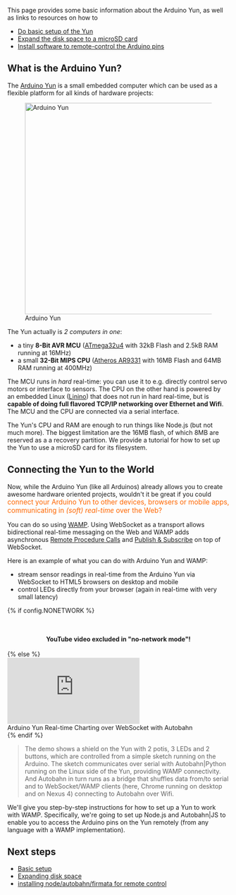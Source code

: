 This page provides some basic information about the Arduino Yun, as well as links to resources on how to

* [Do basic setup of the Yun]()
* [Expand the disk space to a microSD card]()
* [Install software to remote-control the Arduino pins]()


## What is the Arduino Yun?

The [Arduino Yun](arduino.cc/en/Main/ArduinoBoardYun) is a small embedded computer which can be used as a flexible platform for all kinds of hardware projects:

<figure>
   <img style="width: 480px;" src="{{ url_for('static', filename='img/blog/arduino-yun-getting-started-part-1/arduino-yun.jpg') }}" alt="Arduino Yun" class="imgCentered">
   <figcaption>Arduino Yun</figcaption>
</figure>

The Yun actually is *2 computers in one*:

  * a tiny **8-Bit AVR MCU** ([ATmega32u4](http://www.atmel.com/dyn/resources/prod_documents/7766S.pdf) with 32kB Flash and 2.5kB RAM running at 16MHz)
  * a small **32-Bit MIPS CPU** ([Atheros AR9331](http://www.eeboard.com/wp-content/uploads/downloads/2013/08/AR9331.pdf) with 16MB Flash and 64MB RAM running at 400MHz)

The MCU runs in *hard* real-time: you can use it to e.g. directly control servo motors or interface to sensors. The CPU on the other hand is powered by an embedded Linux ([Linino](https://github.com/arduino/linino)) that does not run in hard real-time, but is **capable of doing full flavored TCP/IP networking over Ethernet and Wifi**. The MCU and the CPU are connected via a serial interface.

The Yun's CPU and RAM are enough to run things like Node.js (but not much more). The biggest limitation are the 16MB flash, of which 8MB are reserved as a a recovery partition. We provide a tutorial for how to set up the Yun to use a microSD card for its filesystem.

## Connecting the Yun to the World

Now, while the Arduino Yun (like all Arduinos) already allows you to create awesome hardware oriented projects, wouldn't it be great if you could <span style="color: #ff6600; font-size: 110%;">connect your Arduino Yun to other devices, browsers or mobile apps, communicating in *(soft) real-time* over the Web?</span>

You can do so using [WAMP](http://wamp.ws/). Using WebSocket as a transport allows bidirectional real-time messaging on the Web and WAMP adds asynchronous [Remote Procedure Calls](http://wamp.ws/faq/#rpc) and [Publish & Subscribe](http://wamp.ws/faq/#pubsub) on top of WebSocket.

Here is an example of what you can do with Arduino Yun and WAMP:

 * stream sensor readings in real-time from the Arduino Yun via WebSocket to HTML5 browsers on desktop and mobile
 * control LEDs directly from your browser (again in real-time with very small latency)

{% if config.NONETWORK %}
   <center><br><br><b>YouTube video excluded in "no-network mode"!</b><br><br></center>
{% else %}
   <div class="videoBox">
      <iframe class="video" type="text/html" src="http://www.youtube.com/embed/Egvu4jL_Wlo?version=3&vq=hd720&frameborder=0&allowfullscreen&autohide=2&modestbranding=1&showinfo=0&rel=0&origin=http://tavendo.com" frameborder="0"/></iframe>
      <div class="videoCaption">Arduino Yun Real-time Charting over WebSocket with Autobahn</div>
   </div>   
{% endif %}

> The demo shows a shield on the Yun with 2 potis, 3 LEDs and 2 buttons, which are controlled from a simple sketch running on the Arduino. The sketch communicates over serial with Autobahn|Python running on the Linux side of the Yun, providing WAMP connectivity. And Autobahn in turn runs as a bridge that shuffles data from/to serial and to WebSocket/WAMP clients (here, Chrome running on desktop and on Nexus 4) connecting to Autobahn over Wifi.
> 

We'll give you step-by-step instructions for how to set up a Yun to work with WAMP. Specifically, we're going to set up Node.js and Autobahn|JS to enable you to access the Arduino pins on the Yun remotely (from any language with a WAMP implementation).

## Next steps

- [Basic setup]() 
- [Expanding disk space]()
- [installing node/autobahn/firmata for remote control]()